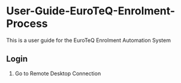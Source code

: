 # User-Guide-EuroTeQ-Enrolment-Process
This is a user guide for the EuroTeQ Enrolment Automation System

## Login

1. Go to Remote Desktop Connection
